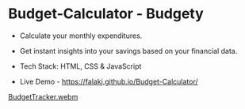 # Budget-Calculator - Budgety
- Calculate your monthly expenditures.
- Get instant insights into your savings based on your financial data.

- Tech Stack: HTML, CSS & JavaScript
- Live Demo - https://falakj.github.io/Budget-Calculator/

[BudgetTracker.webm](https://github.com/falakj/Budget-Calculator/assets/46991207/1fb77af6-f201-42ea-9de5-d75ef6b34fc3)
